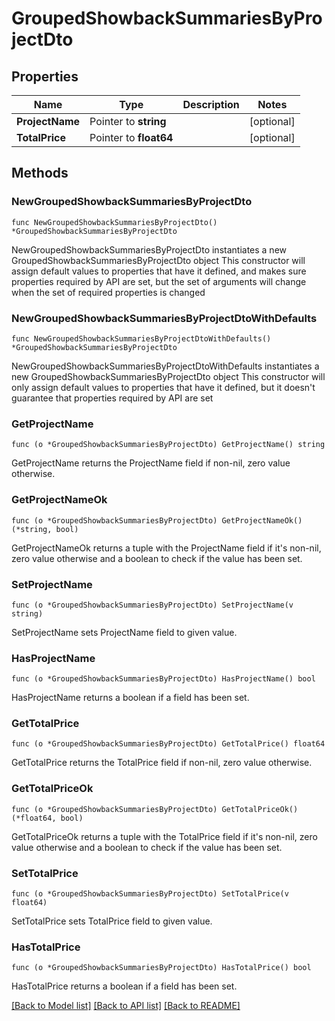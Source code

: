 # GroupedShowbackSummariesByProjectDto

## Properties

Name | Type | Description | Notes
------------ | ------------- | ------------- | -------------
**ProjectName** | Pointer to **string** |  | [optional] 
**TotalPrice** | Pointer to **float64** |  | [optional] 

## Methods

### NewGroupedShowbackSummariesByProjectDto

`func NewGroupedShowbackSummariesByProjectDto() *GroupedShowbackSummariesByProjectDto`

NewGroupedShowbackSummariesByProjectDto instantiates a new GroupedShowbackSummariesByProjectDto object
This constructor will assign default values to properties that have it defined,
and makes sure properties required by API are set, but the set of arguments
will change when the set of required properties is changed

### NewGroupedShowbackSummariesByProjectDtoWithDefaults

`func NewGroupedShowbackSummariesByProjectDtoWithDefaults() *GroupedShowbackSummariesByProjectDto`

NewGroupedShowbackSummariesByProjectDtoWithDefaults instantiates a new GroupedShowbackSummariesByProjectDto object
This constructor will only assign default values to properties that have it defined,
but it doesn't guarantee that properties required by API are set

### GetProjectName

`func (o *GroupedShowbackSummariesByProjectDto) GetProjectName() string`

GetProjectName returns the ProjectName field if non-nil, zero value otherwise.

### GetProjectNameOk

`func (o *GroupedShowbackSummariesByProjectDto) GetProjectNameOk() (*string, bool)`

GetProjectNameOk returns a tuple with the ProjectName field if it's non-nil, zero value otherwise
and a boolean to check if the value has been set.

### SetProjectName

`func (o *GroupedShowbackSummariesByProjectDto) SetProjectName(v string)`

SetProjectName sets ProjectName field to given value.

### HasProjectName

`func (o *GroupedShowbackSummariesByProjectDto) HasProjectName() bool`

HasProjectName returns a boolean if a field has been set.

### GetTotalPrice

`func (o *GroupedShowbackSummariesByProjectDto) GetTotalPrice() float64`

GetTotalPrice returns the TotalPrice field if non-nil, zero value otherwise.

### GetTotalPriceOk

`func (o *GroupedShowbackSummariesByProjectDto) GetTotalPriceOk() (*float64, bool)`

GetTotalPriceOk returns a tuple with the TotalPrice field if it's non-nil, zero value otherwise
and a boolean to check if the value has been set.

### SetTotalPrice

`func (o *GroupedShowbackSummariesByProjectDto) SetTotalPrice(v float64)`

SetTotalPrice sets TotalPrice field to given value.

### HasTotalPrice

`func (o *GroupedShowbackSummariesByProjectDto) HasTotalPrice() bool`

HasTotalPrice returns a boolean if a field has been set.


[[Back to Model list]](../README.md#documentation-for-models) [[Back to API list]](../README.md#documentation-for-api-endpoints) [[Back to README]](../README.md)


